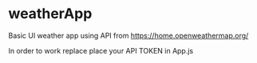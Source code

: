 ﻿# weatherApp
Basic UI weather app using API from
https://home.openweathermap.org/

In order to work replace place your API TOKEN in App.js
